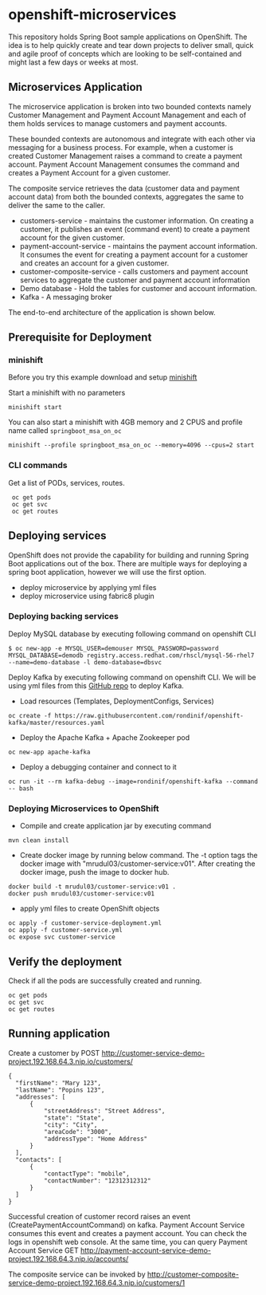 # openshift-microservices

This repository holds Spring Boot sample applications on OpenShift. The idea is to help quickly create and tear down projects to deliver small, quick and agile proof of concepts which are looking to be self-contained and might last a few days or weeks at most.

## Microservices Application
The microservice application is broken into two bounded contexts namely Customer Management and Payment Account Management and each of them holds services to manage customers and payment accounts.

These bounded contexts are autonomous and integrate with each other via messaging for a business process. For example, when a customer is created Customer Management raises a command to create a payment account. Payment Account Management consumes the command and creates a Payment Account for a given customer.

The composite service retrieves the data (customer data and payment account data) from both the bounded contexts, aggregates the same to deliver the same to the caller.

* customers-service - maintains the customer information. On creating a customer, it publishes an event (command event) to create a payment account for the given customer.
* payment-account-service - maintains the payment account information. It consumes the event for creating a payment account for a customer and creates an account for a given customer.
* customer-composite-service - calls customers and payment account services to aggregate the customer and payment account information
* Demo database - Hold the tables for customer and account information.
* Kafka - A messaging broker 

The end-to-end architecture of the application is shown below.

## Prerequisite for Deployment

### minishift
Before you try this example download and setup [minishift](https://docs.openshift.org/latest/minishift/index.html)

Start a minishift with no parameters
```
minishift start 
```
You can also start a minishift with 4GB memory and 2 CPUS and profile name called `springboot_msa_on_oc`
```
minishift --profile springboot_msa_on_oc --memory=4096 --cpus=2 start
```
### CLI commands
Get a list of PODs, services, routes.
```
 oc get pods
 oc get svc
 oc get routes
```
## Deploying services 
OpenShift does not provide the capability for building and running Spring Boot applications out of the box. There are multiple ways for deploying a spring boot application, however we will use the first option.
* deploy microservice by applying yml files
* deploy microservice using fabric8 plugin

### Deploying backing services
Deploy MySQL database by executing following command on openshift CLI
```
$ oc new-app -e MYSQL_USER=demouser MYSQL_PASSWORD=password MYSQL_DATABASE=demodb registry.access.redhat.com/rhscl/mysql-56-rhel7 --name=demo-database -l demo-database=dbsvc
```
Deploy Kafka by executing following command on openshift CLI. We will be using yml files from this [GitHub repo](https://github.com/rondinif/openshift-kafka) to deploy Kafka.

* Load resources (Templates, DeploymentConfigs, Services)
```
oc create -f https://raw.githubusercontent.com/rondinif/openshift-kafka/master/resources.yaml
```
* Deploy the Apache Kafka + Apache Zookeeper pod
```
oc new-app apache-kafka
```
* Deploy a debugging container and connect to it
```
oc run -it --rm kafka-debug --image=rondinif/openshift-kafka --command -- bash
```

### Deploying Microservices to OpenShift
* Compile and create application jar by executing command
```
mvn clean install
```
* Create docker image by running below command. The -t option tags the docker image with "mrudul03/customer-service:v01". After creating the docker image, push the image to docker hub.
```
docker build -t mrudul03/customer-service:v01 .
docker push mrudul03/customer-service:v01
```

* apply yml files to create OpenShift objects
```
oc apply -f customer-service-deployment.yml
oc apply -f customer-service.yml
oc expose svc customer-service
```

## Verify the deployment
Check if all the pods are successfully created and running.
```
oc get pods
oc get svc
oc get routes
```

## Running application
Create a customer by POST http://customer-service-demo-project.192.168.64.3.nip.io/customers/ 
```
{
  "firstName": "Mary 123",
  "lastName": "Popins 123",
  "addresses": [
      {
          "streetAddress": "Street Address",
          "state": "State",
          "city": "City",
          "areaCode": "3000",
          "addressType": "Home Address"
      }
  ],
  "contacts": [
      {
          "contactType": "mobile",
          "contactNumber": "12312312312"
      }
  ]
}
```
Successful creation of customer record raises an event (CreatePaymentAccountCommand) on kafka. Payment Account Service consumes this event and creates a payment account.
You can check the logs in openshift web console. At the same time, you can query Payment Account Service GET http://payment-account-service-demo-project.192.168.64.3.nip.io/accounts/ 

The composite service can be invoked by http://customer-composite-service-demo-project.192.168.64.3.nip.io/customers/1 



